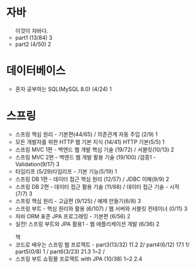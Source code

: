 <ul>
<h1> 자바 </h1>
<ul> 이것이 자바다.
  <li> part1 (13/84) 3</li>
  <li> part2 (4/50) 2 </li>
</ul>

<h1>데이터베이스</h1>
<ul> 
    <li> 혼자 공부하는 SQL(MySQL 8.0) (4/24) 1 </li>
</ul>

<h1> 스프링 </h1>
<ul>
  <li>스프링 핵심 원리 - 기본편(44/65) / 의존관계 자동 주입 (2/9) 1 </li>
  <li>모든 개발자를 위한 HTTP 웹 기본 지식 (14/41) HTTP 기본(5/5) 1 </li>
  
  <li>스프링 MVC 1편 - 백엔드 웹 개발 핵심 기술 (19/72) / 서블릿(10/13) 2 </li>
  <li>스프링 MVC 2편 - 백엔드 웹 개발 활용 기술 (19/100) /검증1 - Validation(9/17) 3 </li>
  <li>타임리프 (5/29)타임리프 - 기본 기능(5/19) 1 </li>

  <li>스프링 DB 1편 - 데이터 접근 핵심 원리 (12/57) / JDBC 이해(9/9)  2</li>
  <li>스프링 DB 2편 - 데이터 접근 활용 기술 (11/88) / 데이터 접근 기술 - 시작(7/7) 3 </li>
 
  <li>스프링 핵심 원리 - 고급편 (9/125)  / 예제 만들기(6/8)  3</li>
  <li>스프링 부트 - 핵심 원리와 활용 (6/107)  / 웹 서버와 서블릿 컨테이너 (0/11) 3 </li>
 
  <li>자바 ORM 표준 JPA 프로그래밍 - 기본편 (6/56) 2 </li>
  <li>실전! 스프링 부트와 JPA 활용1 - 웹 애플리케이션 개발 (6/36) 2 </li>
</ul>

<ul> 책
  <li>코드로 배우는 스프링 웹 프로젝트 - part3(13/32) 11.2 2/ part4(6/12) 17.1 1/ part5(0/8) 1 / part6(3/23)  21.3 1~2 / </li>
  
  <li> 스프링 부트 쇼핑몰 프로젝트 with JPA (10/38) 1~2 2.4 </li>
</ul>

</ul>
